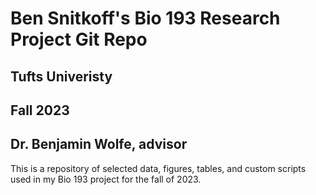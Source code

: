 # Ben Snitkoff's Bio 193 Research Project Git Repo

## Tufts Univeristy
## Fall 2023
## Dr. Benjamin Wolfe, advisor

This is a repository of selected data, figures, tables, and custom scripts used in my Bio 193 project for the fall of 2023. 
